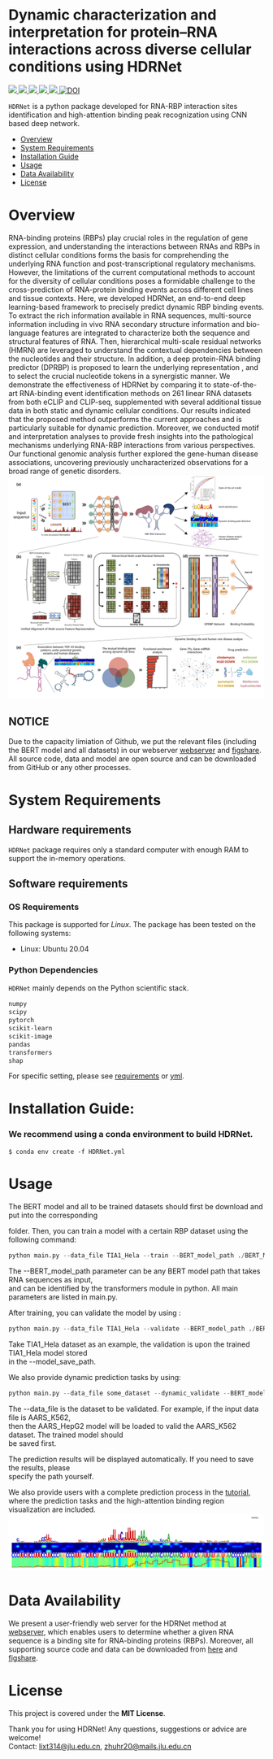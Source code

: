 # Dynamic characterization and interpretation for protein–RNA interactions across diverse cellular conditions using HDRNet

<p align="left">
  <a href="https://github.com/zhuhr213/HDRNet">
    <img src="https://img.shields.io/badge/HDRNet-python-orange">
  </a>
  <a href="https://github.com/zhuhr213/HDRNet/stargazers">
    <img src="https://img.shields.io/github/stars/zhuhr213/HDRNet">
  </a>
  <a href="https://github.com/zhuhr213/HDRNet/network/members">
    <img src="https://img.shields.io/github/forks/zhuhr213/HDRNet">
  </a>
  <a href="https://github.com/zhuhr213/HDRNet/issues">
    <img src="https://img.shields.io/github/issues/zhuhr213/HDRNet">
  </a>
  <a href="https://github.com/zhuhr213/HDRNet/blob/master/LICENSE">
    <img src="https://img.shields.io/github/license/zhuhr213/HDRNet">
  </a>
  <a href="https://zenodo.org/badge/latestdoi/626892172">
    <img src="https://zenodo.org/badge/626892172.svg" alt="DOI">
  </a>
</p>

`HDRNet` is a python package developed for RNA-RBP interaction sites identification and high-attention binding peak recognization using CNN based deep network.

- [Overview](#overview)
- [System Requirements](#system-requirements)
- [Installation Guide](#installation-guide)
- [Usage](#Usage)
- [Data Availability](#data-availability)
- [License](#license)

# Overview
RNA-binding proteins (RBPs) play crucial roles in the regulation of gene expression, and understanding the interactions between RNAs and RBPs in distinct cellular conditions forms the basis for comprehending the underlying RNA function and post-transcriptional regulatory mechanisms. However, the limitations of the current computational methods to account for the diversity of cellular conditions poses a formidable challenge to the cross-prediction of RNA-protein binding events across different cell lines and tissue contexts. Here, we developed HDRNet, an end-to-end deep learning-based framework to precisely predict dynamic RBP binding events. To extract the rich information available in RNA sequences, multi-source information including in vivo RNA secondary structure information and bio-language features are integrated to characterize both the sequence and structural features of RNA. Then, hierarchical multi-scale residual networks (HMRN) are leveraged to understand the contextual dependencies between the nucleotides and their structure. In addition, a deep protein-RNA binding predictor (DPRBP) is proposed to learn the underlying representation , and to select the crucial nucleotide tokens in a synergistic manner. We demonstrate the effectiveness of HDRNet by comparing it to state-of-the-art RNA-binding event identification methods on 261 linear RNA datasets from both eCLIP and CLIP-seq, supplemented with several additional tissue data in both static and dynamic cellular conditions. Our results indicated that the proposed method outperforms the current approaches and is particularly suitable for dynamic prediction. Moreover, we conducted motif and interpretation analyses to provide fresh insights into the pathological mechanisms underlying RNA-RBP interactions from various perspectives. Our functional genomic analysis further explored the gene-human disease associations, uncovering previously uncharacterized observations for a broad range of genetic disorders.
![HDRNet](https://github.com/zhuhr213/HDRNet/blob/master/HDRNet.png)  

## NOTICE

Due to the capacity limiation of Github, we put the relevant files (including the BERT model and all datasets) in our webserver <a href="http://www.aibio-lab.com:5050/">webserver</a> and <a href="https://figshare.com/articles/software/HDRNet_zip/21454713">figshare</a>. All source code, data and model are open source and can be downloaded from GitHub or any other processes.


# System Requirements
## Hardware requirements
`HDRNet` package requires only a standard computer with enough RAM to support the in-memory operations.

## Software requirements
### OS Requirements
This package is supported for *Linux*. The package has been tested on the following systems:
+ Linux: Ubuntu 20.04

### Python Dependencies
`HDRNet` mainly depends on the Python scientific stack.
```
numpy
scipy
pytorch
scikit-learn
scikit-image
pandas
transformers
shap
```
For specific setting, please see <a href="https://github.com/zhuhr213/HDRNet/blob/master/requirements.txt">requirements</a> or <a href="https://github.com/zhuhr213/HDRNet/blob/master/HDRNet.yml">yml</a>.

# Installation Guide:

### We recommend using a conda environment to build HDRNet.

```
$ conda env create -f HDRNet.yml 
```

# Usage

The BERT model and all to be trained datasets should first be download and put into the corresponding

folder. Then, you can train a model with a certain RBP dataset using the following command:

```python
python main.py --data_file TIA1_Hela --train --BERT_model_path ./BERT_Model --model_save_path ./results/model
```

The --BERT_model_path parameter can be any BERT model path that takes RNA sequences as input,  
and can be identified by the transformers module in python. All main parameters are listed in main.py.

After training, you can validate the model by using :

```python
python main.py --data_file TIA1_Hela --validate --BERT_model_path ./BERT_Model
```

Take TIA1_Hela dataset as an example, the validation is upon the trained TIA1_Hela model stored  
in the --model_save_path.

We also provide dynamic prediction tasks by using:

```python
python main.py --data_file some_dataset --dynamic_validate --BERT_model_path ./BERT_Model
```

The --data_file is the dataset to be validated. For example, if the input data file is AARS_K562,  
then the AARS_HepG2 model will be loaded to valid the AARS_K562 dataset. The trained model should  
be saved first.

The prediction results will be displayed automatically. If you need to save the results, please  
specify the path yourself.

We also provide users with a complete prediction process in the <a href="https://github.com/zhuhr213/HDRNet/blob/master/high_attention_region_recognization.ipynb">tutorial</a>, where the prediction tasks and the high-attention binding region visualization are included.
![HDRNet](https://github.com/zhuhr213/HDRNet/blob/master/results/high_attention_region_plot/out.png) 


# Data Availability
We present a user-friendly web server for the HDRNet method at <a href="http://www.aibio-lab.com:5050/">webserver</a>, which enables users to determine whether a given RNA sequence is a binding site for RNA-binding proteins (RBPs). Moreover, all supporting source code and data can be downloaded from <a href="https://github.com/zhuhr213/HDRNet">here</a> and <a href="https://figshare.com/articles/software/HDRNet_zip/21454713">figshare</a>.
                                    

# License
This project is covered under the **MIT License**.


Thank you for using HDRNet! Any questions, suggestions or advice are welcome!  
Contact: lixt314@jlu.edu.cn, zhuhr20@mails.jlu.edu.cn
